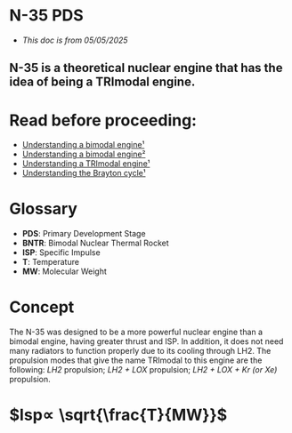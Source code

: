 # N-35 PDS 
- *This doc is from 05/05/2025*

## N-35 is a theoretical nuclear engine that has the idea of ​being a TRImodal engine.

# Read before proceeding:

- [Understanding a bimodal engine¹](https://ntrs.nasa.gov/api/citations/20040182399/downloads/20040182399.pdf)
- [Understanding a bimodal engine² ](https://ntrs.nasa.gov/api/citations/20140016833/downloads/20140016833.pdf)
- [Understanding a TRImodal engine¹](https://scispace.com/pdf/triton-a-trimodal-capable-thrust-optimized-nuclear-1htoly0jgm.pdf)
- [Understanding the Brayton cycle¹](https://en.wikipedia.org/wiki/Brayton_cycle)
# Glossary

- **PDS**: Primary Development Stage
- **BNTR**: Bimodal Nuclear Thermal Rocket
- **ISP**: Specific Impulse
- **T**: Temperature 
- **MW**: Molecular Weight

# Concept 
The N-35 was designed to be a more powerful nuclear engine than a bimodal engine, having greater thrust and ISP. In addition, it does not need many radiators to function properly due to its cooling through LH2. The propulsion modes that give the name TRImodal to this engine are the following: *LH2* propulsion; *LH2 + LOX* propulsion; *LH2 + LOX + Kr (or Xe)* propulsion.

# $Isp∝ \sqrt{\frac{T}{MW}}$
